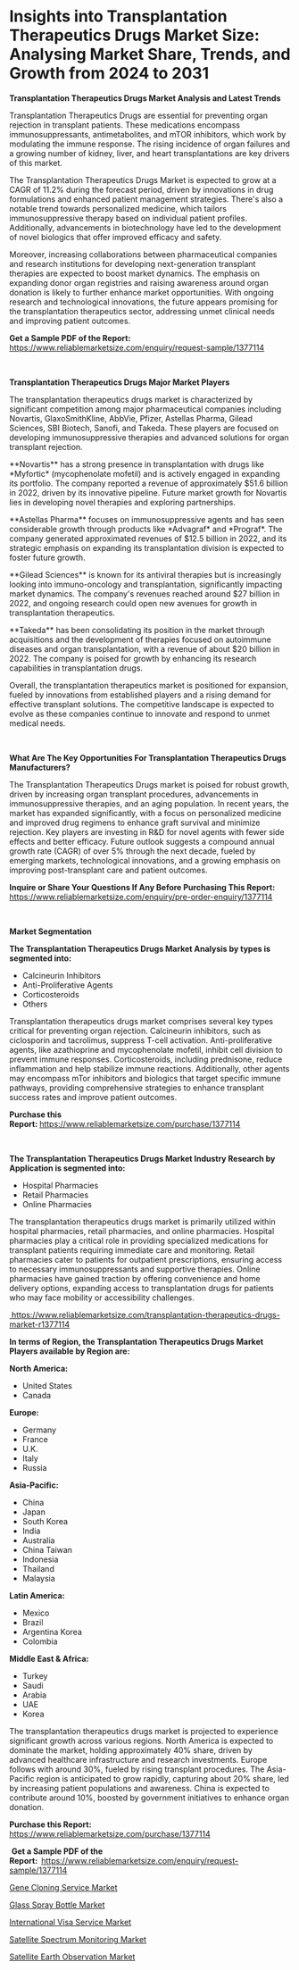 <p><h1>Insights into Transplantation Therapeutics Drugs Market Size: Analysing Market Share, Trends, and Growth from 2024 to 2031</h1></p><p><strong>Transplantation Therapeutics Drugs Market Analysis and Latest Trends</strong></p>
<p><p>Transplantation Therapeutics Drugs are essential for preventing organ rejection in transplant patients. These medications encompass immunosuppressants, antimetabolites, and mTOR inhibitors, which work by modulating the immune response. The rising incidence of organ failures and a growing number of kidney, liver, and heart transplantations are key drivers of this market. </p><p>The Transplantation Therapeutics Drugs Market is expected to grow at a CAGR of 11.2% during the forecast period, driven by innovations in drug formulations and enhanced patient management strategies. There's also a notable trend towards personalized medicine, which tailors immunosuppressive therapy based on individual patient profiles. Additionally, advancements in biotechnology have led to the development of novel biologics that offer improved efficacy and safety.</p><p>Moreover, increasing collaborations between pharmaceutical companies and research institutions for developing next-generation transplant therapies are expected to boost market dynamics. The emphasis on expanding donor organ registries and raising awareness around organ donation is likely to further enhance market opportunities. With ongoing research and technological innovations, the future appears promising for the transplantation therapeutics sector, addressing unmet clinical needs and improving patient outcomes.</p></p>
<p><strong>Get a Sample PDF of the Report:&nbsp;</strong> <a href="https://www.reliablemarketsize.com/enquiry/request-sample/1377114?utm_campaign=1724&utm_medium=2&utm_source=Github&utm_content=ia&utm_term=23102024&utm_id=transplantation-therapeutics-drugs">https://www.reliablemarketsize.com/enquiry/request-sample/1377114</a></p>
<p>&nbsp;</p>
<p><strong>Transplantation Therapeutics Drugs Major Market Players</strong></p>
<p><p>The transplantation therapeutics drugs market is characterized by significant competition among major pharmaceutical companies including Novartis, GlaxoSmithKline, AbbVie, Pfizer, Astellas Pharma, Gilead Sciences, SBI Biotech, Sanofi, and Takeda. These players are focused on developing immunosuppressive therapies and advanced solutions for organ transplant rejection.</p><p>**Novartis** has a strong presence in transplantation with drugs like *Myfortic* (mycophenolate mofetil) and is actively engaged in expanding its portfolio. The company reported a revenue of approximately $51.6 billion in 2022, driven by its innovative pipeline. Future market growth for Novartis lies in developing novel therapies and exploring partnerships.</p><p>**Astellas Pharma** focuses on immunosuppressive agents and has seen considerable growth through products like *Advagraf* and *Prograf*. The company generated approximated revenues of $12.5 billion in 2022, and its strategic emphasis on expanding its transplantation division is expected to foster future growth.</p><p>**Gilead Sciences** is known for its antiviral therapies but is increasingly looking into immuno-oncology and transplantation, significantly impacting market dynamics. The company's revenues reached around $27 billion in 2022, and ongoing research could open new avenues for growth in transplantation therapeutics.</p><p>**Takeda** has been consolidating its position in the market through acquisitions and the development of therapies focused on autoimmune diseases and organ transplantation, with a revenue of about $20 billion in 2022. The company is poised for growth by enhancing its research capabilities in transplantation drugs.</p><p>Overall, the transplantation therapeutics market is positioned for expansion, fueled by innovations from established players and a rising demand for effective transplant solutions. The competitive landscape is expected to evolve as these companies continue to innovate and respond to unmet medical needs.</p></p>
<p>&nbsp;</p>
<p><strong>What Are The Key Opportunities For Transplantation Therapeutics Drugs Manufacturers?</strong></p>
<p><p>The Transplantation Therapeutics Drugs market is poised for robust growth, driven by increasing organ transplant procedures, advancements in immunosuppressive therapies, and an aging population. In recent years, the market has expanded significantly, with a focus on personalized medicine and improved drug regimens to enhance graft survival and minimize rejection. Key players are investing in R&D for novel agents with fewer side effects and better efficacy. Future outlook suggests a compound annual growth rate (CAGR) of over 5% through the next decade, fueled by emerging markets, technological innovations, and a growing emphasis on improving post-transplant care and patient outcomes.</p></p>
<p><strong>Inquire or Share Your Questions If Any Before Purchasing This Report:</strong> <a href="https://www.reliablemarketsize.com/enquiry/pre-order-enquiry/1377114?utm_campaign=1724&utm_medium=2&utm_source=Github&utm_content=ia&utm_term=23102024&utm_id=transplantation-therapeutics-drugs">https://www.reliablemarketsize.com/enquiry/pre-order-enquiry/1377114</a></p>
<p>&nbsp;</p>
<p><strong>Market Segmentation</strong></p>
<p><strong>The Transplantation Therapeutics Drugs Market Analysis by types is segmented into:</strong></p>
<p><ul><li>Calcineurin Inhibitors</li><li>Anti-Proliferative Agents</li><li>Corticosteroids</li><li>Others</li></ul></p>
<p><p>Transplantation therapeutics drugs market comprises several key types critical for preventing organ rejection. Calcineurin inhibitors, such as ciclosporin and tacrolimus, suppress T-cell activation. Anti-proliferative agents, like azathioprine and mycophenolate mofetil, inhibit cell division to prevent immune responses. Corticosteroids, including prednisone, reduce inflammation and help stabilize immune reactions. Additionally, other agents may encompass mTor inhibitors and biologics that target specific immune pathways, providing comprehensive strategies to enhance transplant success rates and improve patient outcomes.</p></p>
<p><strong>Purchase this Report:&nbsp;</strong><a href="https://www.reliablemarketsize.com/purchase/1377114?utm_campaign=1724&utm_medium=2&utm_source=Github&utm_content=ia&utm_term=23102024&utm_id=transplantation-therapeutics-drugs">https://www.reliablemarketsize.com/purchase/1377114</a></p>
<p>&nbsp;</p>
<p><strong>The Transplantation Therapeutics Drugs Market Industry Research by Application is segmented into:</strong></p>
<p><ul><li>Hospital Pharmacies</li><li>Retail Pharmacies</li><li>Online Pharmacies</li></ul></p>
<p><p>The transplantation therapeutics drugs market is primarily utilized within hospital pharmacies, retail pharmacies, and online pharmacies. Hospital pharmacies play a critical role in providing specialized medications for transplant patients requiring immediate care and monitoring. Retail pharmacies cater to patients for outpatient prescriptions, ensuring access to necessary immunosuppressants and supportive therapies. Online pharmacies have gained traction by offering convenience and home delivery options, expanding access to transplantation drugs for patients who may face mobility or accessibility challenges.</p></p>
<p><a href="https://www.reliablemarketsize.com/transplantation-therapeutics-drugs-market-r1377114?utm_campaign=1724&utm_medium=2&utm_source=Github&utm_content=ia&utm_term=23102024&utm_id=transplantation-therapeutics-drugs">&nbsp;https://www.reliablemarketsize.com/transplantation-therapeutics-drugs-market-r1377114</a></p>
<p><strong>In terms of Region, the Transplantation Therapeutics Drugs Market Players available by Region are:</strong></p>
<p>
    <p> <strong> North America: </strong>
        <ul>
            <li>United States</li>
            <li>Canada</li>
        </ul>
        </p> 
    <p> <strong> Europe: </strong>
        <ul>
            <li>Germany</li>
            <li>France</li>
            <li>U.K.</li>
            <li>Italy</li>
            <li>Russia</li>
        </ul>
        </p> 
    <p> <strong> Asia-Pacific: </strong>
        <ul>
            <li>China</li>
            <li>Japan</li>
            <li>South Korea</li>
            <li>India</li>
            <li>Australia</li>
            <li>China Taiwan</li>
            <li>Indonesia</li>
            <li>Thailand</li>
            <li>Malaysia</li>
        </ul>
        </p> 
    <p> <strong> Latin America: </strong>
        <ul>
            <li>Mexico</li>
            <li>Brazil</li>
            <li>Argentina Korea</li>
            <li>Colombia</li>
        </ul>
        </p> 
    <p> <strong> Middle East & Africa: </strong>
        <ul>
            <li>Turkey</li>
            <li>Saudi</li>
            <li>Arabia</li>
            <li>UAE</li>
            <li>Korea</li>
        </ul>
    </p>
    </p>
<p><p>The transplantation therapeutics drugs market is projected to experience significant growth across various regions. North America is expected to dominate the market, holding approximately 40% share, driven by advanced healthcare infrastructure and research investments. Europe follows with around 30%, fueled by rising transplant procedures. The Asia-Pacific region is anticipated to grow rapidly, capturing about 20% share, led by increasing patient populations and awareness. China is expected to contribute around 10%, boosted by government initiatives to enhance organ donation.</p></p>
<p><strong>Purchase this Report: </strong><a href="https://www.reliablemarketsize.com/purchase/1377114?utm_campaign=1724&utm_medium=2&utm_source=Github&utm_content=ia&utm_term=23102024&utm_id=transplantation-therapeutics-drugs">https://www.reliablemarketsize.com/purchase/1377114</a></p>
<p>&nbsp;<strong>Get a Sample PDF of the Report:&nbsp;&nbsp;</strong><a href="https://www.reliablemarketsize.com/enquiry/request-sample/1377114?utm_campaign=1724&utm_medium=2&utm_source=Github&utm_content=ia&utm_term=23102024&utm_id=transplantation-therapeutics-drugs">https://www.reliablemarketsize.com/enquiry/request-sample/1377114</a></p>
<p><strong></strong></p>
<p><p><a href="https://www.linkedin.com/pulse/consumer-behavior-shifts-gene-cloning-service-market-llt3e?utm_campaign=1724&utm_medium=2&utm_source=Github&utm_content=ia&utm_term=23102024&utm_id=transplantation-therapeutics-drugs">Gene Cloning Service Market</a></p><p><a href="https://www.linkedin.com/pulse/glass-spray-bottle-market-revolution-2024-2031-trends-shaping-bbvff?utm_campaign=1724&utm_medium=2&utm_source=Github&utm_content=ia&utm_term=23102024&utm_id=transplantation-therapeutics-drugs">Glass Spray Bottle Market</a></p><p><a href="https://www.linkedin.com/pulse/international-visa-service-market-size-share-trends-analysis-sv48e?utm_campaign=1724&utm_medium=2&utm_source=Github&utm_content=ia&utm_term=23102024&utm_id=transplantation-therapeutics-drugs">International Visa Service Market</a></p><p><a href="https://www.linkedin.com/pulse/global-satellite-spectrum-monitoring-market-sector2024-ntege?utm_campaign=1724&utm_medium=2&utm_source=Github&utm_content=ia&utm_term=23102024&utm_id=transplantation-therapeutics-drugs">Satellite Spectrum Monitoring Market</a></p><p><a href="https://www.linkedin.com/pulse/satellite-earth-observation-market-transformation-comparative-rpeoe?utm_campaign=1724&utm_medium=2&utm_source=Github&utm_content=ia&utm_term=23102024&utm_id=transplantation-therapeutics-drugs">Satellite Earth Observation Market</a></p></p>